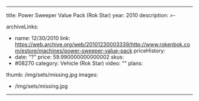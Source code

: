 
---
title: Power Sweeper Value Pack (Rok Star)
year: 2010
description: >-
  
archiveLinks:
  - name: 12/30/2010
    link: https://web.archive.org/web/20101230003339/http://www.rokenbok.com/estore/machines/power-sweeper-value-pack
priceHistory:
  - date: "?"
    price: 59.990000000000002
skus:
  - #08270
category: Vehicle (Rok Star)
video: ""
plans:

thumb: /img/sets/missing.jpg
images:
  -  /img/sets/missing.jpg
---
